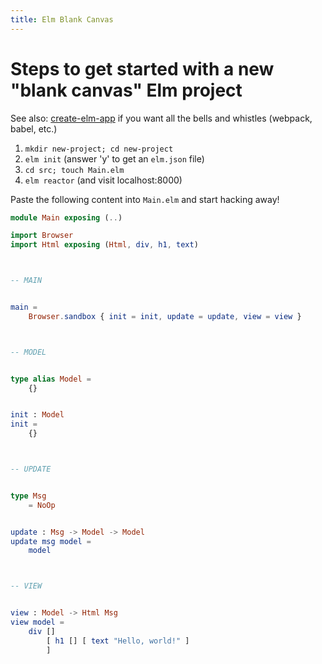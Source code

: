```yaml
---
title: Elm Blank Canvas
---
```


# Steps to get started with a new "blank canvas" Elm project

See also: [create-elm-app](https://github.com/halfzebra/create-elm-app) if you
want all the bells and whistles (webpack, babel, etc.)

1. `mkdir new-project; cd new-project`
2. `elm init` (answer 'y' to get an `elm.json` file)
3. `cd src; touch Main.elm`
4. `elm reactor` (and visit localhost:8000)

Paste the following content into `Main.elm` and start hacking away!

``` Elm
module Main exposing (..)

import Browser
import Html exposing (Html, div, h1, text)



-- MAIN


main =
    Browser.sandbox { init = init, update = update, view = view }



-- MODEL


type alias Model =
    {}


init : Model
init =
    {}



-- UPDATE


type Msg
    = NoOp


update : Msg -> Model -> Model
update msg model =
    model



-- VIEW


view : Model -> Html Msg
view model =
    div []
        [ h1 [] [ text "Hello, world!" ]
        ]
```
